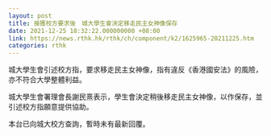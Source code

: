 ```yaml
---
layout: post
title: 接獲校方要求後　城大學生會決定移走民主女神像保存
date: 2021-12-25 18:32:22.000000000 +08:00
link: https://news.rthk.hk/rthk/ch/component/k2/1625965-20211225.htm
categories: rthk
---
```


城大學生會引述校方指，要求移走民主女神像，指有違反《香港國安法》的風險，亦不符合大學整體利益。

城大學生會署理會長謝民熹表示，學生會決定稍後移走民主女神像，以作保存，並引述校方指願意提供協助。

本台已向城大校方查詢，暫時未有最新回覆。
